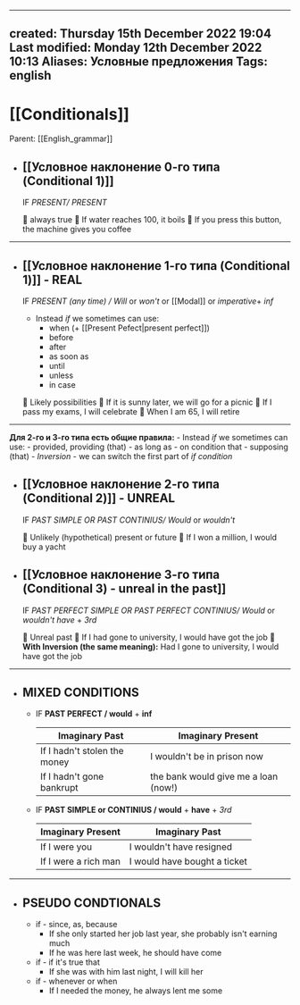 
---
created: Thursday 15th December 2022 19:04
Last modified: Monday 12th December 2022 10:13
Aliases: Условные предложения
Tags: english
---

# [[Conditionals]]

Parent: [[English_grammar]]


 
- ## [[Условное наклонение 0-го типа (Conditional 1)]]
	IF *PRESENT/ PRESENT*
	
	🔴 always true
		📌 If water reaches 100, it boils
		📌 If you press this button, the machine gives you coffee
---

- ## [[Условное наклонение 1-го типа (Conditional 1)]] - REAL

	IF *PRESENT (any time) / Will* or *won't* or [[Modal]] or *imperative*+ *inf* 
	- Instead *if* we sometimes can use:
		- when (+ [[Present Pefect|present perfect]])
		- before
		- after
		- as soon as
		- until
		- unless
		- in case

	🔴 Likely possibilities
		📌 If it is sunny later, we will go for a picnic
		📌 If I pass my exams, I will celebrate 
		📌 When I am 65, I will retire
---

**Для 2-го и 3-го типа есть общие правила:**
	- Instead *if* we sometimes can use:
		- provided, providing (that)
		- as long as
		- on condition that
		- supposing (that)
	- *Inversion* - we can switch the first part of *if condition*
- ## [[Условное наклонение 2-го типа (Conditional 2)]] - UNREAL


	IF *PAST SIMPLE OR PAST CONTINIUS/ Would* or *wouldn't*
	
	🔴 Unlikely (hypothetical) present or future
		📌 If I won a million, I would buy a yacht
		
- ## [[Условное наклонение 3-го типа (Conditional 3) - unreal in the past]]

	IF *PAST PERFECT SIMPLE OR PAST PERFECT CONTINIUS/ Would* or *wouldn't* *have* + *3rd* 

	🔴 Unreal past
		📌 If I had gone to university, I would have got the job
		📌 **With Inversion (the same meaning):** Had I gone to university, I would have got the job
---

- ## MIXED CONDITIONS

	- IF **PAST PERFECT / would** + **inf**

		| Imaginary Past               | Imaginary Present                    |
		| ---------------------------- | ------------------------------------ |
		| If I hadn't stolen the money | I wouldn't be in prison now          |
		| If I hadn't gone bankrupt    | the bank would give me a loan (now!) |

	- IF **PAST SIMPLE or CONTINIUS / would** + **have** + *3rd* 

		| Imaginary Present    | Imaginary Past               |
		| -------------------- | ---------------------------- |
		| If I were you        | I wouldn't have resigned     |
		| If I were a rich man | I would have bought a ticket | 

---
- ## PSEUDO CONDTIONALS
	- if - since, as, because
		- If she only started her job last year, she probably isn't earning much
		- If he was here last week, he should have come 
	- if - if it's true that
		- If she was with him last night, I will kill her
	- if - whenever or when
		- If I needed the money, he always lent me some
